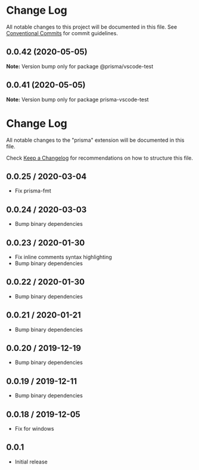 # Change Log

All notable changes to this project will be documented in this file.
See [Conventional Commits](https://conventionalcommits.org) for commit guidelines.

## 0.0.42 (2020-05-05)

**Note:** Version bump only for package @prisma/vscode-test

## 0.0.41 (2020-05-05)

**Note:** Version bump only for package prisma-vscode-test

# Change Log

All notable changes to the "prisma" extension will be documented in this file.

Check [Keep a Changelog](http://keepachangelog.com/) for recommendations on how
to structure this file.

## 0.0.25 / 2020-03-04

- Fix prisma-fmt

## 0.0.24 / 2020-03-03

- Bump binary dependencies

## 0.0.23 / 2020-01-30

- Fix inline comments syntax highlighting
- Bump binary dependencies

## 0.0.22 / 2020-01-30

- Bump binary dependencies

## 0.0.21 / 2020-01-21

- Bump binary dependencies

## 0.0.20 / 2019-12-19

- Bump binary dependencies

## 0.0.19 / 2019-12-11

- Bump binary dependencies

## 0.0.18 / 2019-12-05

- Fix for windows

## 0.0.1

- Initial release

